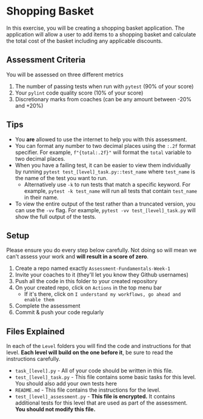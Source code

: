 # Shopping Basket

In this exercise, you will be creating a shopping basket application. The application will allow a user to add items to a shopping basket and calculate the total cost of the basket including any applicable discounts.

## Assessment Criteria

You will be assessed on three different metrics

1. The number of passing tests when run with `pytest` (90% of your score)
2. Your `pylint` code quality score (10% of your score)
3. Discretionary marks from coaches (can be any amount between -20% and +20%)

## Tips

- You **are** allowed to use the internet to help you with this assessment.
- You can format any number to two decimal places using the `:.2f` format specifier. For example, `f"{total:.2f}"` will format the `total` variable to two decimal places.
- When you have a failing test, it can be easier to view them individually by running `pytest test_[level]_task.py::test_name` where `test_name` is the name of the test you want to run.
  - Alternatively use `-k` to run tests that match a specific keyword. For example, `pytest -k test_name` will run all tests that contain `test_name` in their name.
- To view the entire output of the test rather than a truncated version, you can use the `-vv` flag. For example, `pytest -vv test_[level]_task.py` will show the full output of the tests.

## Setup

Please ensure you do every step below carefully. Not doing so will mean we can't assess your work and **will result in a score of zero**.

1. Create a repo named exactly `Assessment-Fundamentals-Week-1`
2. Invite your coaches to it (they'll let you know they Github usernames)
3. Push all the code in this folder to your created repository
4. On your created repo, click on `Actions` in the top menu bar
   - If it's there, click on `I understand my workflows, go ahead and enable them`
5. Complete the assessment
6. Commit & push your code regularly

## Files Explained

In each of the `Level` folders you will find the code and instructions for that level. **Each level will build on the one before it**, be sure to read the instructions carefully.

- `task_[level].py` - All of your code should be written in this file.
- `test_[level]_task.py` - This file contains some basic tasks for this level. You should also add your own tests here
- `README.md` - This file contains the instructions for the level.
- `test_[level]_assessment.py` - **This file is encrypted.** It contains additional tests for this level that are used as part of the assessment. **You should not modify this file.**

